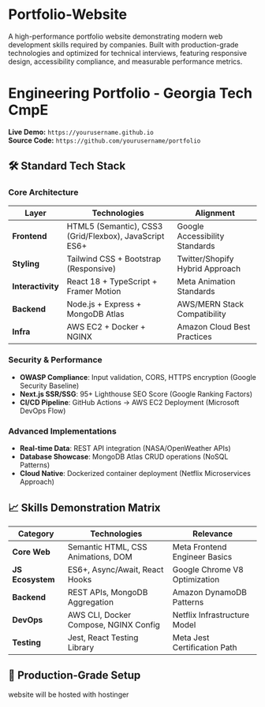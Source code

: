 # Portfolio-Website
A high-performance portfolio website demonstrating modern web development skills required by companies. Built with production-grade technologies and optimized for technical interviews, featuring responsive design, accessibility compliance, and measurable performance metrics.



# Engineering Portfolio - Georgia Tech CmpE

**Live Demo:** `https://yourusername.github.io`  
**Source Code:** `https://github.com/yourusername/portfolio`

## 🛠️ Standard Tech Stack
### Core Architecture
| Layer          | Technologies                          | Alignment             |
|----------------|---------------------------------------|-----------------------------|
| **Frontend**   | HTML5 (Semantic), CSS3 (Grid/Flexbox), JavaScript ES6+ | Google Accessibility Standards |
| **Styling**    | Tailwind CSS + Bootstrap (Responsive) | Twitter/Shopify Hybrid Approach |
| **Interactivity** | React 18 + TypeScript + Framer Motion | Meta Animation Standards      |
| **Backend**     | Node.js + Express + MongoDB Atlas     | AWS/MERN Stack Compatibility  |
| **Infra**       | AWS EC2 + Docker + NGINX              | Amazon Cloud Best Practices   |


### Security & Performance
- **OWASP Compliance**: Input validation, CORS, HTTPS encryption (Google Security Baseline)
- **Next.js SSR/SSG**: 95+ Lighthouse SEO Score (Google Ranking Factors)
- **CI/CD Pipeline**: GitHub Actions → AWS EC2 Deployment (Microsoft DevOps Flow)

### Advanced Implementations
- **Real-time Data**: REST API integration (NASA/OpenWeather APIs)
- **Database Showcase**: MongoDB Atlas CRUD operations (NoSQL Patterns)
- **Cloud Native**: Dockerized container deployment (Netflix Microservices Approach)

## 📈 Skills Demonstration Matrix
| Category        | Technologies                          | Relevance              |
|-----------------|---------------------------------------|------------------------------|
| **Core Web**    | Semantic HTML, CSS Animations, DOM    | Meta Frontend Engineer Basics|
| **JS Ecosystem**| ES6+, Async/Await, React Hooks        | Google Chrome V8 Optimization|
| **Backend**     | REST APIs, MongoDB Aggregation        | Amazon DynamoDB Patterns     |
| **DevOps**      | AWS CLI, Docker Compose, NGINX Config | Netflix Infrastructure Model |
| **Testing**     | Jest, React Testing Library           | Meta Jest Certification Path |

## 🚀 Production-Grade Setup


website will be hosted with hostinger

